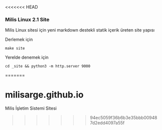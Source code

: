 <<<<<<< HEAD
### Milis Linux 2.1 Site
Milis Linux sitesi için yeni markdown destekli statik içerik üreten site yapısı

Derlemek için

```
make site
```

Yerelde denemek için

```
cd _site && python3 -m http.server 9000
```

=======
# milisarge.github.io
Milis İşletim Sistemi Sitesi
>>>>>>> 94ec5059f36b6b3e35bbb009487d2edd4097a55f
